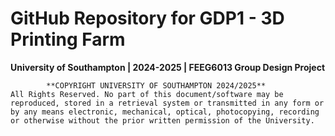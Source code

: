 # GitHub Repository for GDP1 - 3D Printing Farm
**University of Southampton | 2024-2025 | FEEG6013 Group Design Project**

            **COPYRIGHT UNIVERSITY OF SOUTHAMPTON 2024/2025**
    All Rights Reserved. No part of this document/software may be reproduced, stored in a retrieval system or transmitted in any form or by any means electronic, mechanical, optical, photocopying, recording or otherwise without the prior written permission of the University.